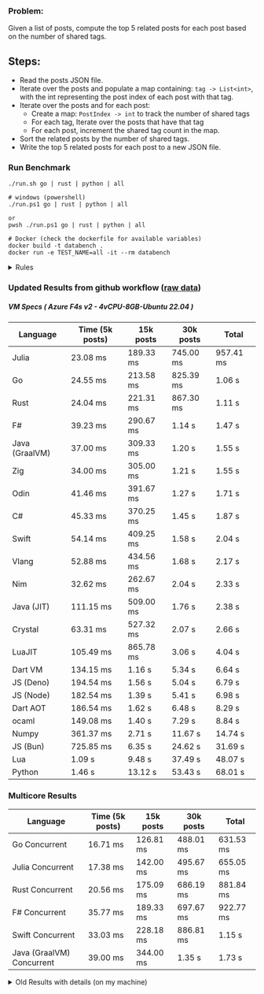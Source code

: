 ### Problem:

Given a list of posts, compute the top 5 related posts for each post based on the number of shared tags.

## Steps:

-   Read the posts JSON file.
-   Iterate over the posts and populate a map containing: `tag -> List<int>`, with the int representing the post index of each post with that tag.
-   Iterate over the posts and for each post:
    -   Create a map: `PostIndex -> int` to track the number of shared tags
    -   For each tag, Iterate over the posts that have that tag
    -   For each post, increment the shared tag count in the map.
-   Sort the related posts by the number of shared tags.
-   Write the top 5 related posts for each post to a new JSON file.

### Run Benchmark

```
./run.sh go | rust | python | all

# windows (powershell)
./run.ps1 go | rust | python | all

or
pwsh ./run.ps1 go | rust | python | all

# Docker (check the dockerfile for available variables)
docker build -t databench .
docker run -e TEST_NAME=all -it --rm databench
```

<details>
<summary> Rules </summary>

<h3>No:</h3>

-   FFI (including assembly inlining)
-   Unsafe code blocks
-   Custom benchmarking
-   Disabling runtime checks (bounds etc)
-   Specific hardware targeting

<h3>Must:</h3>

-   Support up to 100,000 posts
-   Parse json at runtime
-   Not hardcode number of posts
-   Support up to 100 tags
-   Use a stable release of the compiler/runtime
-   Represent tags as strings
</details>

### Updated Results from github workflow ([raw data](https://github.com/jinyus/related_post_gen/blob/main/raw_results.md))

##### VM Specs ( Azure F4s v2 - 4vCPU-8GB-Ubuntu 22.04 )

| Language       | Time (5k posts) | 15k posts | 30k posts | Total     |
| -------------- | --------------- | --------- | --------- | --------- |
| Julia          | 23.08 ms        | 189.33 ms | 745.00 ms | 957.41 ms |
| Go             | 24.55 ms        | 213.58 ms | 825.39 ms | 1.06 s    |
| Rust           | 24.04 ms        | 221.31 ms | 867.30 ms | 1.11 s    |
| F#             | 39.23 ms        | 290.67 ms | 1.14 s    | 1.47 s    |
| Java (GraalVM) | 37.00 ms        | 309.33 ms | 1.20 s    | 1.55 s    |
| Zig            | 34.00 ms        | 305.00 ms | 1.21 s    | 1.55 s    |
| Odin           | 41.46 ms        | 391.67 ms | 1.27 s    | 1.71 s    |
| C#             | 45.33 ms        | 370.25 ms | 1.45 s    | 1.87 s    |
| Swift          | 54.14 ms        | 409.25 ms | 1.58 s    | 2.04 s    |
| Vlang          | 52.88 ms        | 434.56 ms | 1.68 s    | 2.17 s    |
| Nim            | 32.62 ms        | 262.67 ms | 2.04 s    | 2.33 s    |
| Java (JIT)     | 111.15 ms       | 509.00 ms | 1.76 s    | 2.38 s    |
| Crystal        | 63.31 ms        | 527.32 ms | 2.07 s    | 2.66 s    |
| LuaJIT         | 105.49 ms       | 865.78 ms | 3.06 s    | 4.04 s    |
| Dart VM        | 134.15 ms       | 1.16 s    | 5.34 s    | 6.64 s    |
| JS (Deno)      | 194.54 ms       | 1.56 s    | 5.04 s    | 6.79 s    |
| JS (Node)      | 182.54 ms       | 1.39 s    | 5.41 s    | 6.98 s    |
| Dart AOT       | 186.54 ms       | 1.62 s    | 6.48 s    | 8.29 s    |
| ocaml          | 149.08 ms       | 1.40 s    | 7.29 s    | 8.84 s    |
| Numpy          | 361.37 ms       | 2.71 s    | 11.67 s   | 14.74 s   |
| JS (Bun)       | 725.85 ms       | 6.35 s    | 24.62 s   | 31.69 s   |
| Lua            | 1.09 s          | 9.48 s    | 37.49 s   | 48.07 s   |
| Python         | 1.46 s          | 13.12 s   | 53.43 s   | 68.01 s   |

### Multicore Results

| Language                  | Time (5k posts) | 15k posts | 30k posts | Total     |
| ------------------------- | --------------- | --------- | --------- | --------- |
| Go Concurrent             | 16.71 ms        | 126.81 ms | 488.01 ms | 631.53 ms |
| Julia Concurrent          | 17.38 ms        | 142.00 ms | 495.67 ms | 655.05 ms |
| Rust Concurrent           | 20.56 ms        | 175.09 ms | 686.19 ms | 881.84 ms |
| F# Concurrent             | 35.77 ms        | 189.33 ms | 697.67 ms | 922.77 ms |
| Swift Concurrent          | 33.03 ms        | 228.18 ms | 886.81 ms | 1.15 s    |
| Java (GraalVM) Concurrent | 39.00 ms        | 344.00 ms | 1.35 s    | 1.73 s    |

<details>
<summary> Old Results with details (on my machine) </summary>

| Language   | Processing Time | Total (+ I/O) | Details                                                                                                                                                                                                                                                                                         |
| ---------- | --------------- | ------------- | ----------------------------------------------------------------------------------------------------------------------------------------------------------------------------------------------------------------------------------------------------------------------------------------------- |
| Rust       | -               | 4.5s          | Initial                                                                                                                                                                                                                                                                                         |
| Rust v2    | -               | 2.60s         | Replace std HashMap with fxHashMap by [phazer99](https://www.reddit.com/r/rust/comments/16plgok/comment/k1rtr4x/?utm_source=share&utm_medium=web2x&context=3)                                                                                                                                   |
| Rust v3    | -               | 1.28s         | Preallocate and reuse map and unstable sort by [vdrmn](https://www.reddit.com/r/rust/comments/16plgok/comment/k1rzo7g/?utm_source=share&utm_medium=web2x&context=3) and [Darksonn](https://www.reddit.com/r/rust/comments/16plgok/comment/k1rzwdx/?utm_source=share&utm_medium=web2x&context=3) |
| Rust v4    | -               | 0.13s         | Use Post index as key instead of Pointer and Binary Heap by [RB5009](https://www.reddit.com/r/rust/comments/16plgok/comment/k1s5ea0/?utm_source=share&utm_medium=web2x&context=3)                                                                                                               |
| Rust v5    | 38ms            | 52ms          | Rm hashing from loop and use vec[count] instead of map[index]count by RB5009                                                                                                                                                                                                                    |
| Rust v6    | 23ms            | 36ms          | Optimized Binary Heap Ops by [scottlamb](https://github.com/jinyus/related_post_gen/pull/12)                                                                                                                                                                                                    |
| Rust Rayon | 9ms             | 22ms          | Parallelize by [masmullin2000](https://github.com/jinyus/related_post_gen/pull/4)                                                                                                                                                                                                               |
| Rust Rayon | 8ms             | 22ms          | Remove comparison out of hot loop                                                                                                                                                                                                                                                               |
| ⠀          | ⠀               | ⠀             | ⠀                                                                                                                                                                                                                                                                                               |
| Go         | -               | 1.5s          | Initial                                                                                                                                                                                                                                                                                         |
| Go v2      | -               | 80ms          | Add rust optimizations                                                                                                                                                                                                                                                                          |
| Go v3      | 56ms            | 70ms          | Use goccy/go-json                                                                                                                                                                                                                                                                               |
| Go v3      | 34ms            | 55ms          | Use generic binaryheap by [DrBlury](https://github.com/jinyus/related_post_gen/pull/7)                                                                                                                                                                                                          |
| Go v4      | 26ms            | 50ms          | Replace binary heap with custom priority queue                                                                                                                                                                                                                                                  |
| Go v5      | 20ms            | 43ms          | Remove comparison out of hot loop                                                                                                                                                                                                                                                               |
| Go Con     | 10ms            | 33ms          | Go concurrency by [tirprox](https://github.com/jinyus/related_post_gen/pull/17) and [DrBlury](https://github.com/jinyus/related_post_gen/pull/8)                                                                                                                                                |
| Go Con v2  | 5ms             | 29ms          | Use arena, use waitgroup, rm binheap by [DrBlury](https://github.com/jinyus/related_post_gen/pull/20)                                                                                                                                                                                           |
| ⠀          | ⠀               | ⠀             | ⠀                                                                                                                                                                                                                                                                                               |
| Python     | -               | 7.81s         | Initial                                                                                                                                                                                                                                                                                         |
| Python v2  | 1.35s           | 1.53s         | Add rust optimizations by [dave-andersen](https://github.com/jinyus/related_post_gen/pull/10)                                                                                                                                                                                                   |
| Numpy      | 0.57s           | 0.85s         | Numpy implementation by [Copper280z](https://github.com/jinyus/related_post_gen/pull/11)                                                                                                                                                                                                        |
| ⠀          | ⠀               | ⠀             | ⠀                                                                                                                                                                                                                                                                                               |
| Crystal    | 50ms            | 96ms          | Inital w/ previous optimizations                                                                                                                                                                                                                                                                |
| Crystal v2 | 33ms            | 72ms          | Replace binary heap with custom priority queue                                                                                                                                                                                                                                                  |
| ⠀          | ⠀               | ⠀             | ⠀                                                                                                                                                                                                                                                                                               |
| Odin       | 110ms           | 397ms         | Ported from golang code                                                                                                                                                                                                                                                                         |
| Odin v2    | 104ms           | 404ms         | Remove comparison out of hot loop                                                                                                                                                                                                                                                               |
| ⠀          | ⠀               | ⠀             | ⠀                                                                                                                                                                                                                                                                                               |
| Dart VM    | 125ms           | 530ms         | Ported frog golang code                                                                                                                                                                                                                                                                         |
| Dart bin   | 274ms           | 360ms         | Compiled executable                                                                                                                                                                                                                                                                             |
| ⠀          | ⠀               | ⠀             | ⠀                                                                                                                                                                                                                                                                                               |
| Vlang      | 339ms           | 560ms         | Ported from golang code                                                                                                                                                                                                                                                                         |
| ⠀          | ⠀               | ⠀             | ⠀                                                                                                                                                                                                                                                                                               |
| Zig        | 80ms            | 110ms         | Provided by [akhildevelops](https://github.com/jinyus/related_post_gen/pull/30)                                                                                                                                                                                                                 |

</details>
